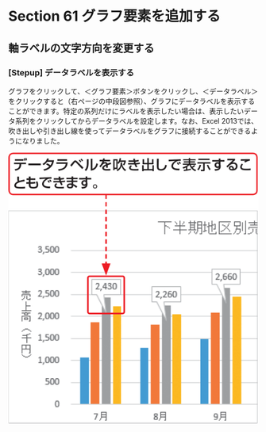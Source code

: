 # Section 61 グラフ要素を追加する

## 軸ラベルの文字方向を変更する

### [Stepup] データラベルを表示する

グラフをクリックして、＜グラフ要素＞ボタンをクリックし、＜データラベル＞をクリックすると（右ページの中段図参照）、グラフにデータラベルを表示することができます。特定の系列だけにラベルを表示したい場合は、表示したいデータ系列をクリックしてからデータラベルを設定します。なお、Excel 2013では、吹き出しや引き出し線を使ってデータラベルをグラフに接続することができるようになりました。

![stepup](004.png)
